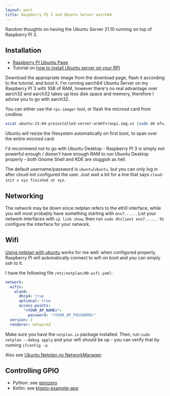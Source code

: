 ```yaml
---
layout: post
title: Raspberry PI 3 and Ubuntu Server aarch64
---
```


Random thoughts on having the Ubuntu Server 21.10 running on top of Raspberry PI 3.

## Installation

* [Raspberry PI Ubuntu Page](https://ubuntu.com/download/raspberry-pi)
* Tutorial on [how to install Ubuntu server on your RPI](https://ubuntu.com/tutorials/how-to-install-ubuntu-on-your-raspberry-pi)

Download the appropriate image from the download page, flash it according to the tutorial, and boot it. I'm running aarch64 Ubuntu Server
on my Raspberry PI 3 with 1GB of RAM, however there's no real advantage over aarch32
and aarch32 takes up less disk space and memory, therefore I advise you to go with aarch32.

You can either use the `rpi-imager` tool, or flash the microsd card from cmdline:
```bash
xzcat ubuntu-23.04-preinstalled-server-armhf+raspi.img.xz |sudo dd of=/dev/XYZ bs=1M conv=fsync status=progress
```
Ubuntu will resize the filesystem automatically on first boot, to span over the entire microsd card.

I'd recommend not to go with Ubuntu Desktop - Raspberry PI 3 is simply not powerful enough /
doesn't have enough RAM to run Ubuntu Desktop properly - both Gnome Shell and KDE
are sluggish as hell.

The default username/password is `ubuntu`/`ubuntu`, but you can only log in after cloud-init configured the user.
Just wait a bit for a line that says `cloud-init v xyz finished at xyz`.

## Networking

The network may be down since netplan refers to the eth0 interface,
while you will most probably have something starting with `enx7.....`.
List your network interfaces with `ip link show`, then run `sudo dhclient enx7......` to configure
the interface for your network.

## Wifi

[Using netplan with ubuntu](https://linuxconfig.org/ubuntu-20-04-connect-to-wifi-from-command-line)
works for me well: when configured properly, Raspberry PI will automatically connect
to wifi on boot and you can simply ssh to it.

I have the following file `/etc/netplan/00-wifi.yaml`:

```yaml
network:
  wifis:
    wlan0:
      dhcp4: true
      optional: true
      access-points:
        "<YOUR_AP_NAME>":
          password: "<YOUR_AP_PASSWORD>"
  version: 2
  renderer: networkd
```

Make sure you have the `netplan.io` package installed. Then, run `sudo netplan --debug apply`
and your wifi should be up - you can verify that by running `ifconfig -a`.

Also see [Ubuntu Netplan no NetworkManager](../ubuntu-netplan-no-networkmanager/).

## Controlling GPIO

* Python: see [gpiozero](https://gpiozero.readthedocs.io/en/stable/)
* Kotlin: see [ktgpio-example-app](https://github.com/mvysny/ktgpio-example-app/)
